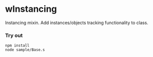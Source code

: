 # wInstancing

Instancing mixin. Add instances/objects tracking functionality to class.

### Try out
```
npm install
node sample/Base.s
```













